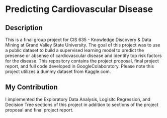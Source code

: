 # Predicting Cardiovascular Disease

## Description
This is a final group project for CIS 635 - Knowledge Discovery & Data Mining at Grand Valley State University. The goal of this project was to use a public dataset to build a supervised learning model to predict the presense or absense of cardiovascular disease and identify top risk factors for the disease. This repository contains the project proposal, final project report, and full code developed in GoogleColaboratory. Please note this project utilizes a dummy dataset from Kaggle.com. 

## My Contribution
I implemented the Exploratory Data Analysis, Logisitc Regression, and Decision Tree sections of this project in addition to sections of the project proposal and final project report.


